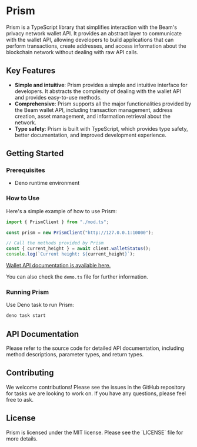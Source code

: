 # Prism

Prism is a TypeScript library that simplifies interaction with the Beam's
privacy network wallet API. It provides an abstract layer to communicate with
the wallet API, allowing developers to build applications that can perform
transactions, create addresses, and access information about the blockchain
network without dealing with raw API calls.

## Key Features

- **Simple and intuitive**: Prism provides a simple and intuitive interface for
  developers. It abstracts the complexity of dealing with the wallet API and
  provides easy-to-use methods.
- **Comprehensive**: Prism supports all the major functionalities provided by
  the Beam wallet API, including transaction management, address creation, asset
  management, and information retrieval about the network.
- **Type safety**: Prism is built with TypeScript, which provides type safety,
  better documentation, and improved development experience.

## Getting Started

### Prerequisites

- Deno runtime environment

### How to Use

Here's a simple example of how to use Prism:

```typescript
import { PrismClient } from "./mod.ts";

const prism = new PrismClient("http://127.0.0.1:10000");

// Call the methods provided by Prism
const { current_height } = await client.walletStatus();
console.log(`Current height: ${current_height}`);
```

[Wallet API documentation is available here.](https://github.com/BeamMW/beam/wiki/Beam-wallet-protocol-API-v7.3)

You can also check the `demo.ts` file for further information.

### Running Prism

Use Deno task to run Prism:

```bash
deno task start
```

## API Documentation

Please refer to the source code for detailed API documentation, including method
descriptions, parameter types, and return types.

## Contributing

We welcome contributions! Please see the issues in the GitHub repository for
tasks we are looking to work on. If you have any questions, please feel free to
ask.

## License

Prism is licensed under the MIT license. Please see the \`LICENSE\` file for
more details.
